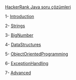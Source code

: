 [HackerRank Java soru çözümleri](https://www.hackerrank.com/domains/java?filters%5Bstatus%5D%5B%5D=unsolved&badge_type=java)

1- [Introduction](https://github.com/42arslanyusuf/HackerRank-Java/tree/main/src/Introduction)

2- [Strings](https://github.com/42arslanyusuf/HackerRank-Java/tree/main/src/Strings)

3- [BigNumber](https://github.com/42arslanyusuf/HackerRank-Java/tree/main/src/BigNumber)

4- [DataStructures](https://github.com/42arslanyusuf/HackerRank-Java/tree/main/src/DataStructures)

5- [ObjectOrientedProgramming](https://github.com/42arslanyusuf/HackerRank-Java/tree/main/src/ObjectOrientedProgramming)

6- [ExceptionHandling](https://github.com/42arslanyusuf/HackerRank-Java/tree/main/src/ExceptionHandling)

7- [Advanced](https://github.com/42arslanyusuf/HackerRank-Java/tree/main/src/Advanced)

